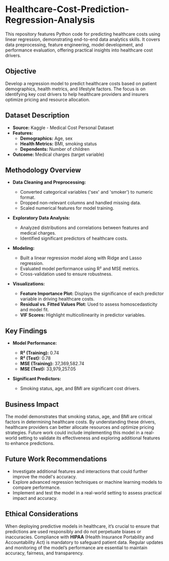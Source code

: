 # Healthcare-Cost-Prediction-Regression-Analysis

This repository features Python code for predicting healthcare costs using linear regression, demonstrating end-to-end data analytics skills. It covers data preprocessing, feature engineering, model development, and performance evaluation, offering practical insights into healthcare cost drivers.

## Objective

Develop a regression model to predict healthcare costs based on patient demographics, health metrics, and lifestyle factors. The focus is on identifying key cost drivers to help healthcare providers and insurers optimize pricing and resource allocation.

## Dataset Description

- **Source:** Kaggle - Medical Cost Personal Dataset
- **Features:**
  - **Demographics:** Age, sex
  - **Health Metrics:** BMI, smoking status
  - **Dependents:** Number of children
- **Outcome:** Medical charges (target variable)

## Methodology Overview

- **Data Cleaning and Preprocessing:**
  - Converted categorical variables ('sex' and 'smoker') to numeric format.
  - Dropped non-relevant columns and handled missing data.
  - Scaled numerical features for model training.

- **Exploratory Data Analysis:**
  - Analyzed distributions and correlations between features and medical charges.
  - Identified significant predictors of healthcare costs.

- **Modeling:**
  - Built a linear regression model along with Ridge and Lasso regression.
  - Evaluated model performance using R² and MSE metrics.
  - Cross-validation used to ensure robustness.

- **Visualizations:**
  - **Feature Importance Plot:** Displays the significance of each predictor variable in driving healthcare costs.
  - **Residual vs. Fitted Values Plot:** Used to assess homoscedasticity and model fit.
  - **VIF Scores:** Highlight multicollinearity in predictor variables.

## Key Findings

- **Model Performance:**
  - **R² (Training):** 0.74
  - **R² (Test):** 0.78
  - **MSE (Training):** 37,369,582.74
  - **MSE (Test):** 33,979,257.05

- **Significant Predictors:** 
  - Smoking status, age, and BMI are significant cost drivers.

## Business Impact

The model demonstrates that smoking status, age, and BMI are critical factors in determining healthcare costs. By understanding these drivers, healthcare providers can better allocate resources and optimize pricing strategies. Future work could include implementing this model in a real-world setting to validate its effectiveness and exploring additional features to enhance predictions.

## Future Work Recommendations

- Investigate additional features and interactions that could further improve the model's accuracy.
- Explore advanced regression techniques or machine learning models to compare performance.
- Implement and test the model in a real-world setting to assess practical impact and accuracy.

## Ethical Considerations

When deploying predictive models in healthcare, it’s crucial to ensure that predictions are used responsibly and do not perpetuate biases or inaccuracies. Compliance with **HIPAA** (Health Insurance Portability and Accountability Act) is mandatory to safeguard patient data. Regular updates and monitoring of the model’s performance are essential to maintain accuracy, fairness, and transparency.

